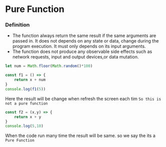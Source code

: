 # Pure Function

### Definition
- The function always return the same result if the same arguments are passed in. It does not depends on any state or data, change during the program execution. It must only depends on its input arguments.
- The function does not produce any observable side effects such as network requests, input and output devices,or data mutation.
  
```js
let num = Math.floor(Math.random()*100)

const f1 = () => {
    return x + num
}
console.log(f1(5))
```
Here the result will be change when refresh the screen each tim
```So this is not a pure function```

```js
const f2 = (x,y) => {
    return x + y
}
console.log(5,10)
```
When the code run many time the result will be same. so we say the its a ```Pure Function```